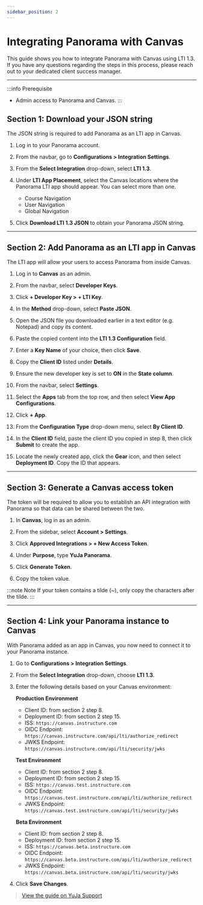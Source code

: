 ```yaml
---
sidebar_position: 2
---
```


# Integrating Panorama with Canvas

This guide shows you how to integrate Panorama with Canvas using LTI 1.3. If you have any questions regarding the steps in this process, please reach out to your dedicated client success manager.

---

:::info Prerequisite

- Admin access to Panorama and Canvas.
  :::

## Section 1: Download your JSON string

The JSON string is required to add Panorama as an LTI app in Canvas.

1. Log in to your Panorama account.

2. From the navbar, go to **Configurations > Integration Settings**.

3. From the **Select Integration** drop-down, select **LTI 1.3**.

4. Under **LTI App Placement**, select the Canvas locations where the Panorama LTI app should appear. You can select more than one.

   - Course Navigation
   - User Navigation
   - Global Navigation

5. Click **Download LTI 1.3 JSON** to obtain your Panorama JSON string.

---

## Section 2: Add Panorama as an LTI app in Canvas

The LTI app will allow your users to access Panorama from inside Canvas.

1. Log in to **Canvas** as an admin.

2. From the navbar, select **Developer Keys**.

3. Click **+ Developer Key > + LTI Key**.

4. In the **Method** drop-down, select **Paste JSON**.

5. Open the JSON file you downloaded earlier in a text editor (e.g. Notepad) and copy its content.

6. Paste the copied content into the **LTI 1.3 Configuration** field.

7. Enter a **Key Name** of your choice, then click **Save**.

8. Copy the **Client ID** listed under **Details**.

9. Ensure the new developer key is set to **ON** in the **State column**.

10. From the navbar, select **Settings**.

11. Select the **Apps** tab from the top row, and then select **View App Configurations**.

12. Click **+ App**.

13. From the **Configuration Type** drop-down menu, select **By Client ID**.

14. In the **Client ID** field, paste the client ID you copied in step 8, then click **Submit** to create the app.

15. Locate the newly created app, click the **Gear** icon, and then select **Deployment ID**. Copy the ID that appears.

---

## Section 3: Generate a Canvas access token

The token will be required to allow you to establish an API integration with Panorama so that data can be shared between the two.

1. In **Canvas**, log in as an admin.

2. From the sidebar, select **Account > Settings**.

3. Click **Approved Integrations > + New Access Token**.

4. Under **Purpose**, type **YuJa Panorama**.

5. Click **Generate Token**.

6. Copy the token value.

:::note Note
If your token contains a tilde (~), only copy the characters after the tilde.
:::

---

## Section 4: Link your Panorama instance to Canvas

With Panorama added as an app in Canvas, you now need to connect it to your Panorama instance.

1. Go to **Configurations > Integration Settings**.

2. From the **Select Integration** drop-down, choose **LTI 1.3**.

3. Enter the following details based on your Canvas environment:

   **Production Environment**

   - Client ID: from section 2 step 8.
   - Deployment ID: from section 2 step 15.
   - ISS: `https://canvas.instructure.com`
   - OIDC Endpoint: `https://canvas.instructure.com/api/lti/authorize_redirect`
   - JWKS Endpoint: `https://canvas.instructure.com/api/lti/security/jwks`

   **Test Environment**

   - Client ID: from section 2 step 8.
   - Deployment ID: from section 2 step 15.
   - ISS: `https://canvas.test.instructure.com`
   - OIDC Endpoint: `https://canvas.test.instructure.com/api/lti/authorize_redirect`
   - JWKS Endpoint: `https://canvas.test.instructure.com/api/lti/security/jwks`

   **Beta Environment**

   - Client ID: from section 2 step 8.
   - Deployment ID: from section 2 step 15.
   - ISS: `https://canvas.beta.instructure.com`
   - OIDC Endpoint: `https://canvas.beta.instructure.com/api/lti/authorize_redirect`
   - JWKS Endpoint: `https://canvas.beta.instructure.com/api/lti/security/jwks`

4. Click **Save Changes**.


> [View the guide on YuJa Support](https://support.yuja.com/hc/en-us/articles/7955689760023-Integrating-Panorama-into-Canvas-Using-LTI-1-3)
